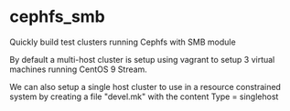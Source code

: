 # cephfs_smb

Quickly build test clusters running Cephfs with SMB module

By default a multi-host cluster is setup using vagrant to setup 3 virtual machines running CentOS 9 Stream.

We can also setup a single host cluster to use in a resource constrained system by creating a file "devel.mk" with the content
Type = singlehost
